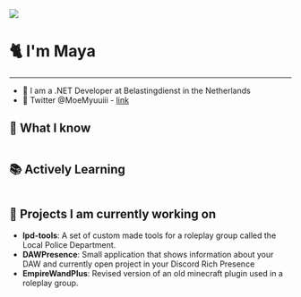 <img src="https://cdn.myuu.moe/banner-v1.png" />

# 🐈 I'm Maya

---

- 💼 I am a .NET Developer at Belastingdienst in the Netherlands
- 💌 Twitter @MoeMyuuiii - [link](https://x.com/MoeMyuuiii)

## 💬 What I know
<img src="https://skillicons.dev/icons?i=cs,dotnet,docker,jenkins,java,ts,html,sass,bash,bots,git,github,latex,md,regex,unity,blender,linux&perline=8" alt=""/>

## 📚 Actively Learning 
<img src="https://skillicons.dev/icons?i=kubernetes,redis,azure" alt=""/>


## 🎁 Projects I am currently working on

- **lpd-tools**: A set of custom made tools for a roleplay group called the Local Police Department.
- **DAWPresence**: Small application that shows information about your DAW and currently open project in your Discord Rich Presence
- **EmpireWandPlus**: Revised version of an old minecraft plugin used in a roleplay group. 
